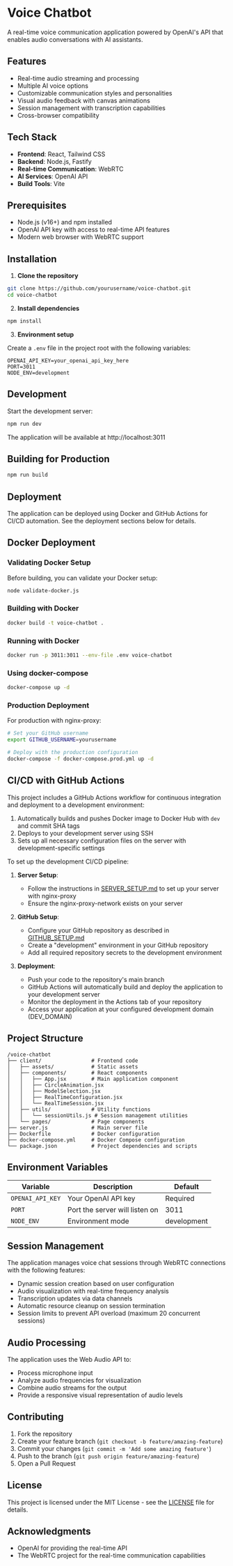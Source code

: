 # Voice Chatbot

A real-time voice communication application powered by OpenAI's API that enables audio conversations with AI assistants.

## Features

- Real-time audio streaming and processing
- Multiple AI voice options
- Customizable communication styles and personalities
- Visual audio feedback with canvas animations
- Session management with transcription capabilities
- Cross-browser compatibility

## Tech Stack

- **Frontend**: React, Tailwind CSS
- **Backend**: Node.js, Fastify
- **Real-time Communication**: WebRTC
- **AI Services**: OpenAI API
- **Build Tools**: Vite

## Prerequisites

- Node.js (v16+) and npm installed
- OpenAI API key with access to real-time API features
- Modern web browser with WebRTC support

## Installation

1. **Clone the repository**

```bash
git clone https://github.com/yourusername/voice-chatbot.git
cd voice-chatbot
```

2. **Install dependencies**

```bash
npm install
```

3. **Environment setup**

Create a `.env` file in the project root with the following variables:

```
OPENAI_API_KEY=your_openai_api_key_here
PORT=3011
NODE_ENV=development
```

## Development

Start the development server:

```bash
npm run dev
```

The application will be available at http://localhost:3011

## Building for Production

```bash
npm run build
```

## Deployment

The application can be deployed using Docker and GitHub Actions for CI/CD automation. See the deployment sections below for details.

## Docker Deployment

### Validating Docker Setup

Before building, you can validate your Docker setup:

```bash
node validate-docker.js
```

### Building with Docker

```bash
docker build -t voice-chatbot .
```

### Running with Docker

```bash
docker run -p 3011:3011 --env-file .env voice-chatbot
```

### Using docker-compose

```bash
docker-compose up -d
```

### Production Deployment

For production with nginx-proxy:

```bash
# Set your GitHub username
export GITHUB_USERNAME=yourusername

# Deploy with the production configuration
docker-compose -f docker-compose.prod.yml up -d
```

## CI/CD with GitHub Actions

This project includes a GitHub Actions workflow for continuous integration and deployment to a development environment:

1. Automatically builds and pushes Docker image to Docker Hub with `dev` and commit SHA tags
2. Deploys to your development server using SSH
3. Sets up all necessary configuration files on the server with development-specific settings

To set up the development CI/CD pipeline:

1. **Server Setup**:
   - Follow the instructions in [SERVER_SETUP.md](SERVER_SETUP.md) to set up your server with nginx-proxy
   - Ensure the nginx-proxy-network exists on your server

2. **GitHub Setup**:
   - Configure your GitHub repository as described in [GITHUB_SETUP.md](GITHUB_SETUP.md)
   - Create a "development" environment in your GitHub repository
   - Add all required repository secrets to the development environment

3. **Deployment**:
   - Push your code to the repository's main branch
   - GitHub Actions will automatically build and deploy the application to your development server
   - Monitor the deployment in the Actions tab of your repository
   - Access your application at your configured development domain (DEV_DOMAIN)

## Project Structure

```
/voice-chatbot
├── client/                # Frontend code
│   ├── assets/            # Static assets
│   ├── components/        # React components
│   │   ├── App.jsx        # Main application component
│   │   ├── CircleAnimation.jsx
│   │   ├── ModelSelection.jsx
│   │   ├── RealTimeConfiguration.jsx
│   │   └── RealTimeSession.jsx
│   ├── utils/             # Utility functions
│   │   └── sessionUtils.js # Session management utilities
│   └── pages/             # Page components
├── server.js              # Main server file
├── Dockerfile             # Docker configuration
├── docker-compose.yml     # Docker Compose configuration
└── package.json           # Project dependencies and scripts
```

## Environment Variables

| Variable | Description | Default |
|----------|-------------|---------|
| `OPENAI_API_KEY` | Your OpenAI API key | Required |
| `PORT` | Port the server will listen on | 3011 |
| `NODE_ENV` | Environment mode | development |

## Session Management

The application manages voice chat sessions through WebRTC connections with the following features:

- Dynamic session creation based on user configuration
- Audio visualization with real-time frequency analysis
- Transcription updates via data channels
- Automatic resource cleanup on session termination
- Session limits to prevent API overload (maximum 20 concurrent sessions)

## Audio Processing

The application uses the Web Audio API to:

- Process microphone input
- Analyze audio frequencies for visualization
- Combine audio streams for the output
- Provide a responsive visual representation of audio levels

## Contributing

1. Fork the repository
2. Create your feature branch (`git checkout -b feature/amazing-feature`)
3. Commit your changes (`git commit -m 'Add some amazing feature'`)
4. Push to the branch (`git push origin feature/amazing-feature`)
5. Open a Pull Request

## License

This project is licensed under the MIT License - see the [LICENSE](LICENSE) file for details.

## Acknowledgments

- OpenAI for providing the real-time API
- The WebRTC project for the real-time communication capabilities